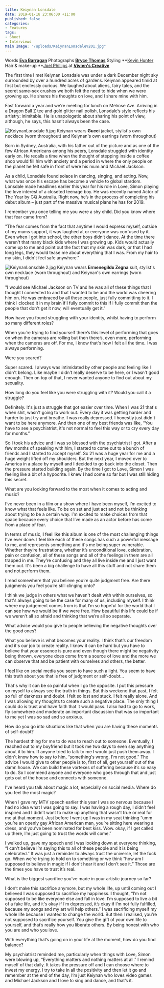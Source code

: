 ```yaml
---
title: Keiynan Lonsdale
date: 2019-01-18 23:06:00 +11:00
published: false
categories:
- Features
tags:
- Shoot
- Interviews
Main Image: "/uploads/KeiynanLonsdale%201.jpg"
---
```


Words **[Eva Barragan](https://www.instagram.com/evuhbee/)**
Photographs **[Bryce Thomas](https://www.instagram.com/friendlypervert/)**
Styling **[Kevin Hunter](https://www.instagram.com/studiokevinhunter/)
Hair & make-up **[Joel Phillips](https://www.instagram.com/joelphillipsmakeup/) at **[Vivien's Creative](https://www.instagram.com/vivienscreative/)**

The first time I met Keiynan Lonsdale was under a dark December night sky surrounded by over a hundred acres of gardens. Keiynan appeared timid at first but endlessly curious. We laughed about aliens, fairy tales, and the secret same-sex crushes we both felt the need to hide when we were growing up. He shares his thoughts on love, and I share mine with him. 

Fast forward a year and we’re meeting for lunch on Melrose Ave. Arriving in a Dragon Ball Z tee and gold glitter nail polish, Lonsdale’s style reflects his artistry: inimitable. He is unapologetic about sharing his point of view, although, he says, this hasn’t always been the case. 


![KeiynanLonsdale 5.jpg](/uploads/KeiynanLonsdale%205.jpg)
Keiynan wears **Gucci** jacket, stylist's own necklace (worn throughout) and Keiynan's own earrings (worn throughout)

Born in Sydney, Australia, with his father out of the picture and as one of the few African Americans among his peers, Lonsdale struggled with identity early on. He recalls a time when the thought of stepping inside a coffee shop would fill him with anxiety and a period in where the only people on the planet he felt safe in front of were his mum and Michael Jackson. 

As a child, Lonsdale found solace in dancing, singing, and acting. Now, what was once his escape has become a vehicle to global stardom. Lonsdale made headlines earlier this year for his role in Love, Simon playing the love interest of a closeted teenage boy. He was recently named Actor of The Year by GQ Australia. Right now, he’s in the process of completing his debut album – just part of the massive musical plans he has for 2019. 

I remember you once telling me you were a shy child. Did you know where that fear came from? 

"The fear comes from the fact that anytime I would express myself, outside of my mums support, it was laughed at or everyone was confused by it. Even when I got into school, the other boys didn’t dance. At the time there weren't that many black kids where I was growing up. Kids would actually come up to me and point out the fact that my skin was dark, or that I had long legs, they would tease me about everything that I was. From my hair to my skin, I didn't feel safe anywhere."


![KeiynanLonsdale 2.jpg](/uploads/KeiynanLonsdale%202.jpg)
Keiynan wears **Ermenegildo Zegna** suit, stylist's own necklace (worn throughout) and Keiynan's own earrings (worn throughout)

"I would see Michael Jackson on TV and he was all of these things that I thought I connected to and that I wanted to be and the world was cheering him on. He was embraced by all these people, just fully committing to it. I think I clocked it in my brain if I fully commit to this if I fully commit then the people that don't get it now, will eventually get it." 

How have you found struggling with your identity, whilst having to perform so many different roles? 

When you’re trying to find yourself there’s this level of performing that goes on when the cameras are rolling but then there’s, even more, performing when the cameras are off. For me, I know that's how I felt all the time. I was always performing. 

Were you scared?

Super scared. I always was intimidated by other people and feeling like I didn't belong. Like maybe I didn't really deserve to be here, or I wasn't good enough. Then on top of that, I never wanted anyone to find out about my sexuality. 

How long do you feel like you were struggling with it? Would you call it a struggle? 

Definitely. It's just a struggle that got easier over time. When I was 21 that's when shit, wasn't going to work out. Every day it was getting harder and harder to just try and breathe. I was really depressed. I honestly just didn't want to be here anymore. And then one of my best friends was like, “You have to see a psychiatrist, it's not normal to feel this way or to cry every day for months.” 

So I took his advice and I was so blessed with the psychiatrist I got. After a few months of speaking with him, I started to come out to a bunch of friends and I started to accept myself. So 21 was a huge year for me and a huge weight lifted off my shoulders. But the next year, I moved over to America in a place by myself and I decided to go back into the closet. Then the pressure started building again. By the time I got to Love, Simon I was feeling like a bit of a hypocrite. I knew I had come so far but I was still hiding this secret. 

What are you looking forward to the most when it comes to acting and music? 

I’ve never been in a film or a show where I have been myself, I’m excited to know what that feels like. To be on set and just act and not be thinking about trying to be a certain way. I’m excited to make choices from that space because every choice that I’ve made as an actor before has come from a place of fear. 

In terms of music, I feel like this album is one of the most challenging things I’ve ever done. I feel like each of these songs has such a powerful message to me, and represents something and it's me being super vulnerable. Whether they’re frustrations, whether it’s unconditional love, celebration, pain or confusion, all of these songs and all of the feelings in them are all trapped in me. They're confusing and they all live inside me and I just want them out. It's been a big challenge to have all this stuff and not share them and not perform them. 

I read somewhere that you believe you’re quite judgment free. Are there judgments you feel you’re still clinging onto?

I think we judge in others what we haven't dealt with within ourselves, so that's always going to be the case for many of us, including myself. I think where my judgement comes from is that I’m so hopeful for the world that I can see how we would be if we were free. How beautiful this life could be if we weren't all so afraid and thinking that we’re all so separate. 

What advice would you give to people believing the negative thoughts over the good ones? 

What you believe is what becomes your reality. I think that’s our freedom and it's our job to create reality. I know it can be hard but you have to believe that your essence is pure and even though there might be negativity being thrown, everyone does come from a source of love and the more we can observe that and be patient with ourselves and others, the better. 

I feel like on social media you seem to have such a light. You seem to have this truth about you that is free of judgment or self-doubt… 

That's why it can be so painful when I go the opposite. I put this pressure on myself to always see the truth in things. But this weekend that past, I felt so full of darkness and doubt. I felt so lost and stuck. I felt really alone. And I was allowing my thoughts to create such a negative place. The only thing I could do is trust and have faith that it would pass. I also had to go to work, fly somewhere and moderate an important discussion that was so important to me yet I was so sad and so anxious. 

How do you go into situations like that when you are having these moments of self-doubt? 

The hardest thing for me to do was to reach out to someone. Eventually, I reached out to my boyfriend but it took me two days to even say anything about it to him. If anyone tried to talk to me I would just push them away. I didn't know how to say to him, “something's wrong, I'm not good.” The advice I would give to other people is to, first of all, get yourself out of the damn house. We can build these vortexes of suffering because it’s so easy to do. So I commend anyone and everyone who goes through that and just gets out of the house and connects with someone. 

I’ve heard you talk about magic a lot, especially on social media. Where do you feel the most magic? 

When I gave my MTV speech earlier this year I was so nervous because I had no idea what I was going to say. I was having a rough day, I didn’t feel inspired and I didn’t want to make up anything that wasn't true or real for me at that moment. Just before I went up I was in my seat thinking “umm you’re an openly gay African American man, you’re sitting here wearing a dress, and you’ve been nominated for best kiss. Wow. okay, if I get called up there, I’m just going to trust the words will come.” 

I walked up, gave my speech and I was looking down at everyone thinking, “I can't believe I’m saying this to all of these people and it is being celebrated.” It was just a reminder to always trust the universe, let the fuck go. When we’re trying to hold on to something or we think “how am I supposed to believe in magic if I don't hear it and I don't see it.” Those are the times you have to trust it’s real. 

What is the biggest sacrifice you’ve made in your artistic journey so far?

I don’t make this sacrifice anymore, but my whole life, up until coming out I believed I was supposed to sacrifice my happiness. I thought, “I’m not supposed to be like everyone else and fall in love. I’m supposed to live a bit of a fake life, and it's okay if I’m depressed, it’s okay if I’m not fully fulfilled, because my songs and my art will help others.” I was sacrificing myself my whole life because I wanted to change the world. But then I realised, you’re not supposed to sacrifice yourself. You give the gift of your own life to yourself, and that’s really how you liberate others. By being honest with who you are and who you love. 

With everything that’s going on in your life at the moment, how do you find balance? 

My psychiatrist reminded me, particularly when things with Love, Simon were blowing up, “Everything matters and nothing matters at all.” I remind myself of that daily. It takes the pressure off and I can choose where to invest my energy. I try to take in all the positivity and then let it go and remember at the end of the day, I’m just Keiynan who loves video games and Michael Jackson and I love to sing and dance, and that’s it.
